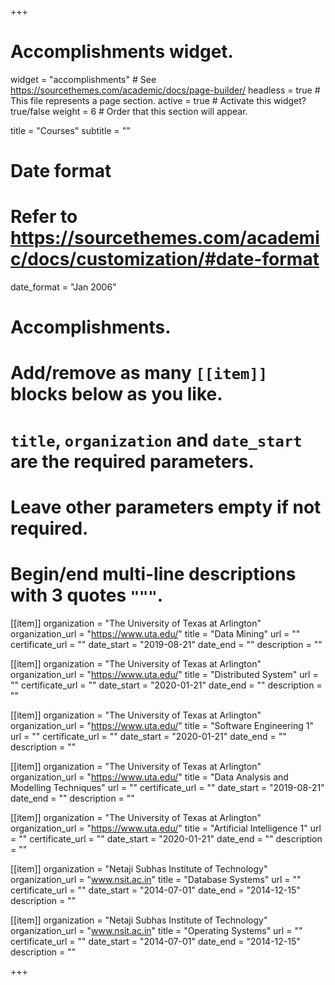 +++
# Accomplishments widget.
widget = "accomplishments"  # See https://sourcethemes.com/academic/docs/page-builder/
headless = true  # This file represents a page section.
active = true  # Activate this widget? true/false
weight = 6  # Order that this section will appear.

title = "Courses"
subtitle = ""

# Date format
#   Refer to https://sourcethemes.com/academic/docs/customization/#date-format
date_format = "Jan 2006"

# Accomplishments.
#   Add/remove as many `[[item]]` blocks below as you like.
#   `title`, `organization` and `date_start` are the required parameters.
#   Leave other parameters empty if not required.
#   Begin/end multi-line descriptions with 3 quotes `"""`.

[[item]]
  organization = "The University of Texas at Arlington"
  organization_url = "https://www.uta.edu/"
  title = "Data Mining"
  url = ""
  certificate_url = ""
  date_start = "2019-08-21"
  date_end = ""
  description = ""

[[item]]
  organization = "The University of Texas at Arlington"
  organization_url = "https://www.uta.edu/"
  title = "Distributed System"
  url = ""
  certificate_url = ""
  date_start = "2020-01-21"
  date_end = ""
  description = ""
  
 [[item]]
  organization = "The University of Texas at Arlington"
  organization_url = "https://www.uta.edu/"
  title = "Software Engineering 1"
  url = ""
  certificate_url = ""
  date_start = "2020-01-21"
  date_end = ""
  description = ""
  
[[item]]
  organization = "The University of Texas at Arlington"
  organization_url = "https://www.uta.edu/"
  title = "Data Analysis and Modelling Techniques"
  url = ""
  certificate_url = ""
  date_start = "2019-08-21"
  date_end = ""
  description = ""
  
 [[item]]
  organization = "The University of Texas at Arlington"
  organization_url = "https://www.uta.edu/"
  title = "Artificial Intelligence 1"
  url = ""
  certificate_url = ""
  date_start = "2020-01-21"
  date_end = ""
  description = "" 
  
[[item]]
  organization = "Netaji Subhas Institute of Technology"
  organization_url = "www.nsit.ac.in"
  title = "Database Systems"
  url = ""
  certificate_url = ""
  date_start = "2014-07-01"
  date_end = "2014-12-15"
  description = ""

[[item]]
  organization = "Netaji Subhas Institute of Technology"
  organization_url = "www.nsit.ac.in"
  title = "Operating Systems"
  url = ""
  certificate_url = ""
  date_start = "2014-07-01"
  date_end = "2014-12-15"
  description = ""

+++
